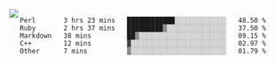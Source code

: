 

<a href="https://github.com/anuraghazra/github-readme-stats">
  <img align="left" src="https://github-readme-stats.vercel.app/api?username=kfly8&count_private=true&show_icons=true&theme=calm" />
</a>


<!--START_SECTION:waka-->

```text
Perl       3 hrs 23 mins   ████████████░░░░░░░░░░░░░   48.50 %
Ruby       2 hrs 37 mins   █████████▒░░░░░░░░░░░░░░░   37.50 %
Markdown   38 mins         ██▒░░░░░░░░░░░░░░░░░░░░░░   09.15 %
C++        12 mins         ▓░░░░░░░░░░░░░░░░░░░░░░░░   02.97 %
Other      7 mins          ▒░░░░░░░░░░░░░░░░░░░░░░░░   01.79 %
```

<!--END_SECTION:waka-->
